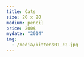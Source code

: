 ```yaml
---
title: Cats
size: 20 x 20
medium: pencil
price: 200$
mydate: "2014"
img:
  - /media/kittens01_c2.jpg
---
```

